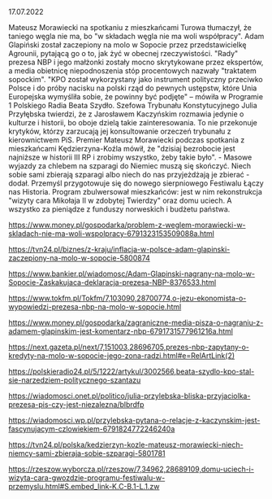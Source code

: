 17.07.2022

Mateusz Morawiecki na spotkaniu z mieszkańcami Turowa tłumaczył, że taniego węgla nie ma, bo "w składach węgla nie ma woli współpracy". Adam Glapiński został zaczepiony na molo w Sopocie przez przedstawicielkę Agrounii, pytającą go o to, jak żyć w obecnej rzeczywistości. "Rady" prezesa NBP i jego małżonki zostały mocno skrytykowane przez ekspertów, a media obietnicę niepodnoszenia stóp procentowych nazwały "traktatem sopockim". "KPO został wykorzystany jako instrument polityczny przeciwko Polsce i do próby nacisku na polski rząd do pewnych ustępstw, które Unia Europejska wymyśliła sobie, że powinny być podjęte" – mówiła w Programie 1 Polskiego Radia Beata Szydło. Szefowa Trybunału Konstytucyjnego Julia Przyłębska twierdzi, że z Jarosławem Kaczyńskim rozmawia jedynie o kulturze i historii, bo oboje dzielą takie zainteresowania. To nie przekonuje krytyków, którzy zarzucają jej konsultowanie orzeczeń trybunału z kierownictwem PiS. Premier Mateusz Morawiecki podczas spotkania z mieszkańcami Kędzierzyna-Koźla mówił, że "dzisiaj bezrobocie jest najniższe w historii III RP i zrobimy wszystko, żeby takie było". - Masowe wyjazdy za chlebem na szparagi do Niemiec muszą się skończyć. Niech sobie sami zbierają szparagi albo niech do nas przyjeżdżają je zbierać - dodał. Przemyśl przygotowuje się do nowego sierpniowego Festiwalu Łączy nas Historia. Program zbulwersował mieszkańców: jest w nim rekonstrukcja "wizyty cara Mikołaja II w zdobytej Twierdzy" oraz domu uciech. A wszystko za pieniądze z funduszy norweskich i budżetu państwa.

https://www.money.pl/gospodarka/problem-z-weglem-morawiecki-w-skladach-nie-ma-woli-wspolpracy-6791323153509088a.html

https://tvn24.pl/biznes/z-kraju/inflacja-w-polsce-adam-glapinski-zaczepiony-na-molo-w-sopocie-5800874

https://www.bankier.pl/wiadomosc/Adam-Glapinski-nagrany-na-molo-w-Sopocie-Zaskakujaca-deklaracja-prezesa-NBP-8376533.html

https://www.tokfm.pl/Tokfm/7,103090,28700774,o-jezu-ekonomista-o-wypowiedzi-prezesa-nbp-na-molo-w-sopocie.html

https://www.money.pl/gospodarka/zagraniczne-media-pisza-o-nagraniu-z-adamem-glapinskim-jest-komentarz-nbp-6791731577961216a.html

https://next.gazeta.pl/next/7,151003,28696705,prezes-nbp-zapytany-o-kredyty-na-molo-w-sopocie-jego-zona-radzi.html#e=RelArtLink(2)

https://polskieradio24.pl/5/1222/artykul/3002566,beata-szydlo-kpo-stal-sie-narzedziem-politycznego-szantazu

https://wiadomosci.onet.pl/politico/julia-przylebska-bliska-przyjaciolka-prezesa-pis-czy-jest-niezalezna/blbrdfp

https://wiadomosci.wp.pl/przylebska-pytana-o-relacje-z-kaczynskim-jest-fascynujacym-czlowiekiem-6791824772246240a

https://tvn24.pl/polska/kedzierzyn-kozle-mateusz-morawiecki-niech-niemcy-sami-zbieraja-sobie-szparagi-5801781

https://rzeszow.wyborcza.pl/rzeszow/7,34962,28689109,domu-uciech-i-wizyta-cara-gwozdzie-programu-festiwalu-w-przemyslu.html#S.embed_link-K.C-B.1-L.1.zw